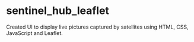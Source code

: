 # sentinel_hub_leaflet

Created UI to display live pictures captured by satellites using HTML, CSS, JavaScript and Leaflet.
